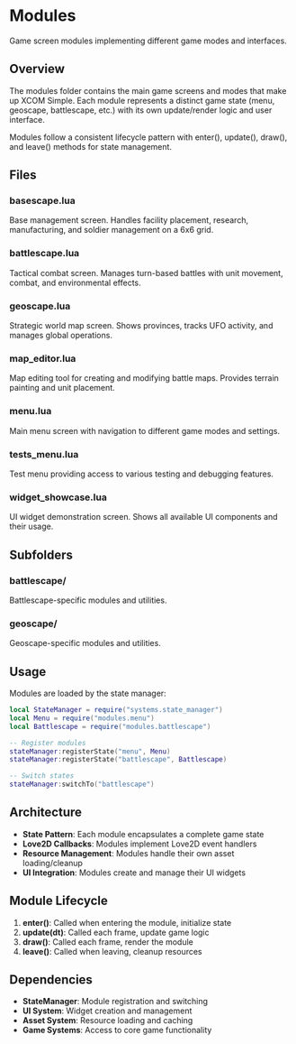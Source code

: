 # Modules

Game screen modules implementing different game modes and interfaces.

## Overview

The modules folder contains the main game screens and modes that make up XCOM Simple. Each module represents a distinct game state (menu, geoscape, battlescape, etc.) with its own update/render logic and user interface.

Modules follow a consistent lifecycle pattern with enter(), update(), draw(), and leave() methods for state management.

## Files

### basescape.lua
Base management screen. Handles facility placement, research, manufacturing, and soldier management on a 6x6 grid.

### battlescape.lua
Tactical combat screen. Manages turn-based battles with unit movement, combat, and environmental effects.

### geoscape.lua
Strategic world map screen. Shows provinces, tracks UFO activity, and manages global operations.

### map_editor.lua
Map editing tool for creating and modifying battle maps. Provides terrain painting and unit placement.

### menu.lua
Main menu screen with navigation to different game modes and settings.

### tests_menu.lua
Test menu providing access to various testing and debugging features.

### widget_showcase.lua
UI widget demonstration screen. Shows all available UI components and their usage.

## Subfolders

### battlescape/
Battlescape-specific modules and utilities.

### geoscape/
Geoscape-specific modules and utilities.

## Usage

Modules are loaded by the state manager:

```lua
local StateManager = require("systems.state_manager")
local Menu = require("modules.menu")
local Battlescape = require("modules.battlescape")

-- Register modules
stateManager:registerState("menu", Menu)
stateManager:registerState("battlescape", Battlescape)

-- Switch states
stateManager:switchTo("battlescape")
```

## Architecture

- **State Pattern**: Each module encapsulates a complete game state
- **Love2D Callbacks**: Modules implement Love2D event handlers
- **Resource Management**: Modules handle their own asset loading/cleanup
- **UI Integration**: Modules create and manage their UI widgets

## Module Lifecycle

1. **enter()**: Called when entering the module, initialize state
2. **update(dt)**: Called each frame, update game logic
3. **draw()**: Called each frame, render the module
4. **leave()**: Called when leaving, cleanup resources

## Dependencies

- **StateManager**: Module registration and switching
- **UI System**: Widget creation and management
- **Asset System**: Resource loading and caching
- **Game Systems**: Access to core game functionality